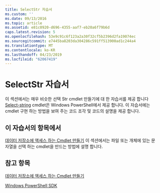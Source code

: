 ```yaml
---
title: SelectStr 자습서
ms.custom: ''
ms.date: 09/13/2016
ms.topic: article
ms.assetid: e81c0920-d696-4355-aaf7-eb20a6f79b6d
caps.latest.revision: 5
ms.openlocfilehash: 53e9c91c6f123a2a30f32cf5b2396d2fa19074ec
ms.sourcegitcommit: e7445ba8203da304286c591ff513900ad1c244a4
ms.translationtype: MT
ms.contentlocale: ko-KR
ms.lasthandoff: 04/23/2019
ms.locfileid: "62067419"
---
```

# <a name="selectstr-tutorial"></a>SelectStr 자습서

이 섹션에서는 매우 비슷한 선택 Str cmdlet 만들기에 대 한 자습서를 제공 합니다 [Select-string](/powershell/module/microsoft.powershell.utility/select-string) cmdlet은 Windows PowerShell에서 제공 합니다. 이 자습서에는 cmdlet 구현 하는 방법을 보여 주는 코드 조각 및 코드의 설명을 제공 합니다.

## <a name="topic-in-this-tutorial"></a>이 자습서의 항목에서

[데이터 저장소에 액세스 하는 Cmdlet 만들기](./creating-a-cmdlet-to-access-a-data-store.md) 이 섹션에서는 파일 또는 개체에 있는 문자열을 선택 하는 cmdlet을 만드는 방법에 설명 합니다.

## <a name="see-also"></a>참고 항목

[데이터 저장소에 액세스 하는 Cmdlet 만들기](./creating-a-cmdlet-to-access-a-data-store.md)

[Windows PowerShell SDK](../windows-powershell-reference.md)
